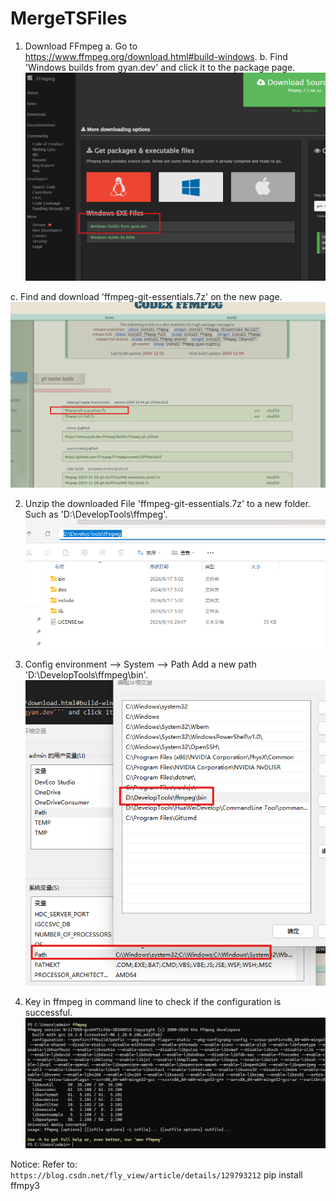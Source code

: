 # MergeTSFiles
1. Download FFmpeg
a. Go to https://www.ffmpeg.org/download.html#build-windows.
b. Find 'Windows builds from gyan.dev' and click it to the package page.
![alt text](Images/image-2.png)

c. Find and download 'ffmpeg-git-essentials.7z' on the new page.
![alt text](Images/image-3.png)

2. Unzip the downloaded File 'ffmpeg-git-essentials.7z' to a new folder. Such as 'D:\DevelopTools\ffmpeg'.
![alt text](Images/image-4.png)

3. Config environment --> System --> Path
Add a new path 'D:\DevelopTools\ffmpeg\bin'.
![alt text](Images/image-5.png)

4. Key in ffmpeg in command line to check if the configuration is successful.
![alt text](Images/image-1.png)


Notice: Refer to: ```https://blog.csdn.net/fly_view/article/details/129793212```
pip install ffmpy3
